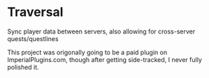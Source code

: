 # Traversal
Sync player data between servers, also allowing for cross-server quests/questlines

This project was origonally going to be a paid plugin on ImperialPlugins.com, though after getting side-tracked, I never fully polished it.
